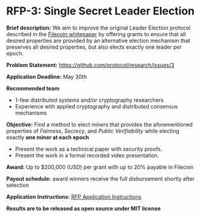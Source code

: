 # RFP-3: Single Secret Leader Election

**Brief description:**
We aim to improve the original Leader Election protocol described in the [Filecoin whitepaper](https://filecoin.io/filecoin.pdf) by offering grants to ensure that all desired properties are provided by an alternative election mechanism that preserves all desired properties, but also elects exactly one leader per epoch.

**Problem Statement:** https://github.com/protocol/research/issues/3

**Application Deadline:** May 30th

**Recommended team**
 - 1-few distributed systems and/or cryptography researchers
 - Experience with applied cryptography and distributed consensus mechanisms


**Objective:** Find a method to elect miners that provides the aforementioned properties of _Fairness_, _Secrecy_, and _Public Verifiability_ while electing exactly **one miner at each epoch**
  - Present the work as a technical paper with security proofs.
  - Present the work in a formal recorded video presentation.


**Award:** Up to $200,000 (USD) per grant with up to 20% payable in Filecoin

**Payout schedule:** award winners receive the full disbursement shortly after selection

**Application Instructions**: [RFP Application Instructions](https://github.com/protocol/research-RFPs/blob/master/RFP-application-instructions.md)

**Results are to be released as open source under MIT license**